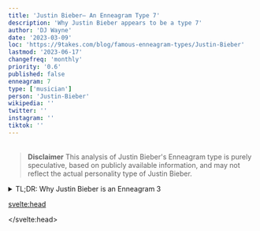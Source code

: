 ```yaml
---
title: 'Justin Bieber– An Enneagram Type 7'
description: 'Why Justin Bieber appears to be a type 7'
author: 'DJ Wayne'
date: '2023-03-09'
loc: 'https://9takes.com/blog/famous-enneagram-types/Justin-Bieber'
lastmod: '2023-06-17'
changefreq: 'monthly'
priority: '0.6'
published: false
enneagram: 7
type: ['musician']
person: 'Justin-Bieber'
wikipedia: ''
twitter: ''
instagram: ''
tiktok: ''
---
```


<!-- might be a type 3 -->

<!-- justin bieber sick 2022
tour justin bieber 2022
justin bieber tour 2022 europe
justin bieber i selena gomez
h & m justin bieber
gaya rambut justin bieber
selena gomez si justin bieber
justice justin bieber tour
justin bieber avc
justice world tour tickets
allie bieber
justin bieber love yourself
selena gomez and hailey bieber
justin bieber and hailey bieber
justin b
justin timber
mariah yeater
justin bieber 2018
justin bieber nicki minaj
belieber justin bieber
taylor swift justin bieber
justin bieber 2019
justin bieber california
bizzle justin bieber
jaden smith and justin bieber
taylor swift and justin bieber
justin bieber and nicki minaj
justin bieber quiz
justin bieber rise to fame
justin justin bieber
justin bieber and ariana
little justin bieber
swag swag swag on you
justin bieber rym
justin bieber with you
jungkook justin bieber -->

<script>
	import  PopCard  from "../../../lib/components/atoms/PopCard.svelte";
</script>
<div
	style="display: flex;
    justify-content: center;
    margin: 1rem 0;
	"
>
	<PopCard
		image={`/types/7s/${'Justin-Bieber'}.webp`}
		showIcon={false}
		displayText="Justin Bieber"
		subtext=""
	/>
</div>

> **Disclaimer** This analysis of Justin Bieber's Enneagram type is purely speculative, based on publicly available information, and may not reflect the actual personality type of Justin Bieber.

<details>
<summary class="accordion">TL;DR: Why Justin Bieber is an Enneagram 3</summary>
<div class="panel">
<ul>
<li></li>
<li></li>
<li></li>
<li></li>
</ul>
  </div>
</details>

<p class="firstLetter"></p>

<svelte:head>

</svelte:head>
